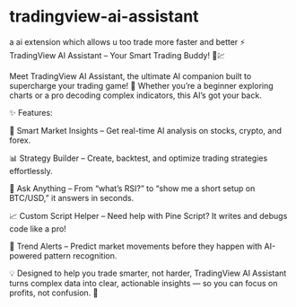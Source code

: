 # tradingview-ai-assistant
a ai extension which allows u too trade more faster and better
⚡ TradingView AI Assistant – Your Smart Trading Buddy! 🤖💹

Meet TradingView AI Assistant, the ultimate AI companion built to supercharge your trading game! 🚀 Whether you’re a beginner exploring charts or a pro decoding complex indicators, this AI’s got your back.

✨ Features:

🧠 Smart Market Insights – Get real-time AI analysis on stocks, crypto, and forex.

📊 Strategy Builder – Create, backtest, and optimize trading strategies effortlessly.

💬 Ask Anything – From “what’s RSI?” to “show me a short setup on BTC/USD,” it answers in seconds.

📈 Custom Script Helper – Need help with Pine Script? It writes and debugs code like a pro!

🔔 Trend Alerts – Predict market movements before they happen with AI-powered pattern recognition.

💡 Designed to help you trade smarter, not harder, TradingView AI Assistant turns complex data into clear, actionable insights — so you can focus on profits, not confusion. 💸
